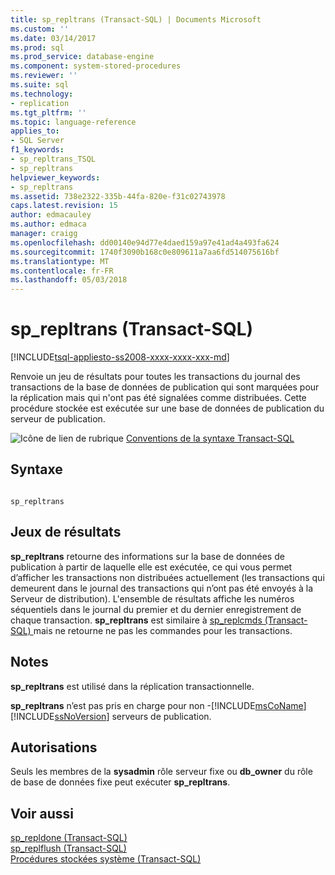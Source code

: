 ```yaml
---
title: sp_repltrans (Transact-SQL) | Documents Microsoft
ms.custom: ''
ms.date: 03/14/2017
ms.prod: sql
ms.prod_service: database-engine
ms.component: system-stored-procedures
ms.reviewer: ''
ms.suite: sql
ms.technology:
- replication
ms.tgt_pltfrm: ''
ms.topic: language-reference
applies_to:
- SQL Server
f1_keywords:
- sp_repltrans_TSQL
- sp_repltrans
helpviewer_keywords:
- sp_repltrans
ms.assetid: 738e2322-335b-44fa-820e-f31c02743978
caps.latest.revision: 15
author: edmacauley
ms.author: edmaca
manager: craigg
ms.openlocfilehash: dd00140e94d77e4daed159a97e41ad4a493fa624
ms.sourcegitcommit: 1740f3090b168c0e809611a7aa6fd514075616bf
ms.translationtype: MT
ms.contentlocale: fr-FR
ms.lasthandoff: 05/03/2018
---
```

# <a name="sprepltrans-transact-sql"></a>sp_repltrans (Transact-SQL)
[!INCLUDE[tsql-appliesto-ss2008-xxxx-xxxx-xxx-md](../../includes/tsql-appliesto-ss2008-xxxx-xxxx-xxx-md.md)]

  Renvoie un jeu de résultats pour toutes les transactions du journal des transactions de la base de données de publication qui sont marquées pour la réplication mais qui n'ont pas été signalées comme distribuées. Cette procédure stockée est exécutée sur une base de données de publication du serveur de publication.  
  
 ![Icône de lien de rubrique](../../database-engine/configure-windows/media/topic-link.gif "Icône lien de rubrique") [Conventions de la syntaxe Transact-SQL](../../t-sql/language-elements/transact-sql-syntax-conventions-transact-sql.md)  
  
## <a name="syntax"></a>Syntaxe  
  
```  
  
sp_repltrans  
```  
  
## <a name="result-sets"></a>Jeux de résultats  
 **sp_repltrans** retourne des informations sur la base de données de publication à partir de laquelle elle est exécutée, ce qui vous permet d’afficher les transactions non distribuées actuellement (les transactions qui demeurent dans le journal des transactions qui n’ont pas été envoyés à la Serveur de distribution). L'ensemble de résultats affiche les numéros séquentiels dans le journal du premier et du dernier enregistrement de chaque transaction. **sp_repltrans** est similaire à [sp_replcmds &#40;Transact-SQL&#41; ](../../relational-databases/system-stored-procedures/sp-replcmds-transact-sql.md) mais ne retourne ne pas les commandes pour les transactions.  
  
## <a name="remarks"></a>Notes  
 **sp_repltrans** est utilisé dans la réplication transactionnelle.  
  
 **sp_repltrans** n’est pas pris en charge pour non -[!INCLUDE[msCoName](../../includes/msconame-md.md)] [!INCLUDE[ssNoVersion](../../includes/ssnoversion-md.md)] serveurs de publication.  
  
## <a name="permissions"></a>Autorisations  
 Seuls les membres de la **sysadmin** rôle serveur fixe ou **db_owner** du rôle de base de données fixe peut exécuter **sp_repltrans**.  
  
## <a name="see-also"></a>Voir aussi  
 [sp_repldone &#40;Transact-SQL&#41;](../../relational-databases/system-stored-procedures/sp-repldone-transact-sql.md)   
 [sp_replflush &#40;Transact-SQL&#41;](../../relational-databases/system-stored-procedures/sp-replflush-transact-sql.md)   
 [Procédures stockées système &#40;Transact-SQL&#41;](../../relational-databases/system-stored-procedures/system-stored-procedures-transact-sql.md)  
  
  
